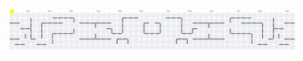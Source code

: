 <picture>
  <source media="(prefers-color-scheme: dark)" srcset="https://raw.githubusercontent.com/alexkin15/alexkin15/output/pacman-contribution-graph-dark.svg">
  <source media="(prefers-color-scheme: light)" srcset="https://raw.githubusercontent.com/alexkin15/alexkin15/output/pacman-contribution-graph.svg">
  <img alt="pacman contribution graph" src="https://raw.githubusercontent.com/alexkin15/alexkin15/output/pacman-contribution-graph.svg">
</picture>

###
